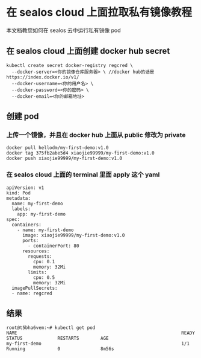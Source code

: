 # 在 sealos cloud 上面拉取私有镜像教程

本文档教您如何在 sealos 云中运行私有镜像 pod

## 在 sealos cloud 上面创建 docker hub secret

```
kubectl create secret docker-registry regcred \
  --docker-server=<你的镜像仓库服务器> \ //docker hub的话是https://index.docker.io/v1/ 
  --docker-username=<你的用户名> \
  --docker-password=<你的密码> \
  --docker-email=<你的邮箱地址>
```



## 创建 pod

### 上传一个镜像，并且在 docker hub 上面从 public 修改为 private

```
docker pull hellodm/my-first-demo:v1.0
docker tag 375fb2abe5d4 xiaojie99999/my-first-demo:v1.0
docker push xiaojie99999/my-first-demo:v1.0
```



### 在 sealos cloud 上面的 terminal 里面 apply 这个 yaml

```
apiVersion: v1
kind: Pod
metadata:
  name: my-first-demo
  labels:
    app: my-first-demo
spec:
  containers:
    - name: my-first-demo
      image: xiaojie99999/my-first-demo:v1.0
      ports:
        - containerPort: 80
      resources:
        requests:
          cpu: 0.1
          memory: 32Mi
        limits:
          cpu: 0.5
          memory: 32Mi
  imagePullSecrets:
  - name: regcred
```

## 结果

```
root@t5bha6vem:~# kubectl get pod 
NAME                                                             READY   STATUS             RESTARTS        AGE
my-first-demo                                                    1/1     Running            0               8m56s
```



